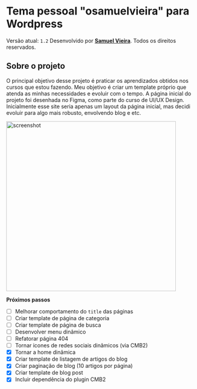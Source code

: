 # Tema pessoal "osamuelvieira" para Wordpress

Versão atual: `1.2`
Desenvolvido por [**Samuel Vieira**](https://github.com/smkvieira). Todos os direitos reservados.

## Sobre o projeto

O principal objetivo desse projeto é praticar os aprendizados obtidos nos cursos que estou fazendo. Meu objetivo é criar um template próprio que atenda as minhas necessidades e evoluir com o tempo. A página inicial do projeto foi desenhada no Figma, como parte do curso de UI/UX Design. Inicialmente esse site seria apenas um layout da página inicial, mas decidi evoluir para algo mais robusto, envolvendo blog e etc.

<img src="https://i.postimg.cc/zB9HHC01/Mac-Book-Pro-i-Phone-12-Pro.png" alt="screenshot" width="450"/>

**Próximos passos**

- [ ] Melhorar comportamento do `title` das páginas
- [ ] Criar template de página de categoria
- [ ] Criar template de página de busca
- [ ] Desenvolver menu dinâmico
- [ ] Refatorar página 404
- [ ] Tornar icones de redes sociais dinâmicos (via CMB2)
- [x] Tornar a home dinâmica
- [x] Criar template de listagem de artigos do blog
- [x] Criar paginação de blog (10 artigos por página)
- [x] Criar template de blog post
- [X] Incluir dependência do plugin CMB2

